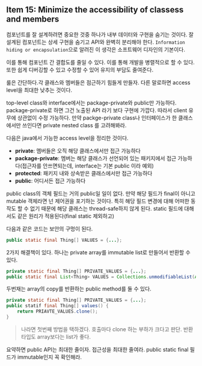 ## Item 15: Minimize the accessibility of classess and members

컴포넌트를 잘 설계하려면 중요한 것중 하나가 내부 데이터와 구현을 숨기는 것이다.
잘 설계된 컴포넌트는 상세 구현을 숨기고 API와 완벽히 분리해야 한다.
``Information hiding or encapsulation``으로 알려진 이 생각은 소프트웨어 디자인의 기본이다.

이를 통해 컴포넌트 간 결합도를 줄일 수 있다. 이를 통해 개발을 병렬적으로 할 수 있다.
또한 쉽게 디버깅할 수 있고 수정할 수 있어 유지의 부담도 줄여준다.

룰은 간단하다.각 클래스와 멤버들은 점근하기 힘들게 만들자. 다른 말로하면 access level을 최대한 낮추는 것이다.

top-level class와 interface에서는 package-private와 public만 가능하다.
package-private로 하면 그건 노출된 API 라기 보다 구현에 가깝다. 따라서 client 유무에 상관없이 수정 가능하다. 만약 packge-private class나 인터페이스가 한 클래스에서만 쓰인다면 private nested class 를 고려해봐라.

다음은 java에서 가능한 access level을 정리한 것이다.

- **private**: 멤버들은 오직 해당 클래스에서만 접근 가능하다
- **package-private**:  멤버는 해당 클래스가 선언되어 있는 패키지에서 접근 가능하다(접근자를 안쓰면되는데, interface는 기본 public 이라 예외)
- **protected**: 패키지 내와 상속받은 클래스에서만 접근 가능하다
- **public**: 어디서든 접근 가능하다

public class의 객체 필드는 거의 public일 일이 없다. 만약 해당 필드가 final이 아니고 mutable 객체라면 넌 제어권을 포기하는 것이다. 특히 해당 필드 변경에 대해 어떠한 동작도 할 수 없기 때문에 해당 클래스는 thread-safe하지 않게 된다. static 필드에 대해서도 같은 원리가 적용된다(final static 제외하고)

다음과 같은 코드는 보안의 구멍이 된다.
```java
public static final Thing[] VALUES = {...};
```

2가지 해결책이 있다. 하나는 private array를 immutable list로 만들어서 반환할 수 있다.
```java
private static final Thing[] PRIVATE_VALUES = {...};
public static final List<Thing> VALUES = Collections.unmodifiableList(Arrays.asList(PRIVATE_VALUES));
```

두번재는 array의 copy를 반환하는 public method를 둘 수 있다.
```java
private static final Thing[] PRIVATE_VALUES = {...};
public statif final Thing[] values() {
    return PRIAVTE_VALUES.clone();
}
```

> 나라면 첫번째 방법을 택하겠다. 호출마다 clone 하는 부하가 크다고 판단.
> 반환 타입도 array보다는 list가 좋다.

요약하면 public API는 최대한 줄이자. 접근성을 최대한 줄여라. public static final 필드가 immutable인지 꼭 확인해라.